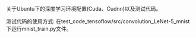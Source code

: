 关于Ubuntu下的深度学习环境配置(Cuda、Cudnn)以及测试代码。

测试代码的使用方式:
在test_code_tensoflow/src/convolution_LeNet-5_mnist下运行mnist_train.py文件。
